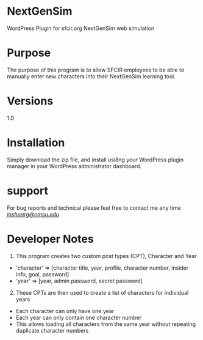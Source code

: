 # NextGenSim
WordPress Plugin for sfcir.org NextGenSim web simulation

# Purpose
The purpose of this program is to allow SFCIR employees to be able to manually enter new characters into their NextGenSim learning tool.

# Versions
1.0

# Installation
Simply download the zip file, and install usi8ng your WordPress plugin manager in your WordPress administrator dashboard.

# support
For bug reports and technical please feel free to contact me any time *joshuarg@nmsu.edu*

# Developer Notes

1. This program creates two custom post types (CPT), Character and Year
  - 'character' => [character title, year, profile, character number, insider info, goal, password]
  - 'year'      => [year, admin password, secret password]
  
2. These CPTs are then used to create a list of characters for individual years
  - Each character can only have one year
  - Each year can only contain one character number
  - This allows loading all characters from the same year without repeating duplicate character numbers
  